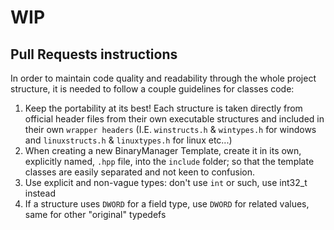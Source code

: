 # WIP

## Pull Requests instructions
In order to maintain code quality and readability through the whole project structure, it is needed to follow a couple guidelines for classes code:
1. Keep the portability at its best! Each structure is taken directly from official header files from their own executable structures and included in their own `wrapper headers` (I.E. `winstructs.h` & `wintypes.h` for windows and `linuxstructs.h` & `linuxtypes.h` for linux etc...)
2. When creating a new BinaryManager Template, create it in its own, explicitly named, `.hpp` file, into the `include` folder; so that the template classes are easily separated and not keen to confusion.
3. Use explicit and non-vague types: don't use `int` or such, use int32_t instead
4. If a structure uses `DWORD` for a field type, use `DWORD` for related values, same for other "original" typedefs
